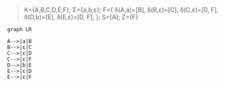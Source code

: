 >K={A,B,C,D,E,F};
Σ={a,b,ε};
F={
    δ(A,a)=[B],
    δ(B,ε)=[C],
    δ(C,ε)=[D, F],
    δ(D,b)=[E],
    δ(E,ε)=[D, F],
};
S=[A];
Z={F}
```mermaid
graph LR

A-->|a|B
B-->|ε|C
C-->|ε|D
C-->|ε|F
D-->|b|E
E-->|ε|D
E-->|ε|F
```